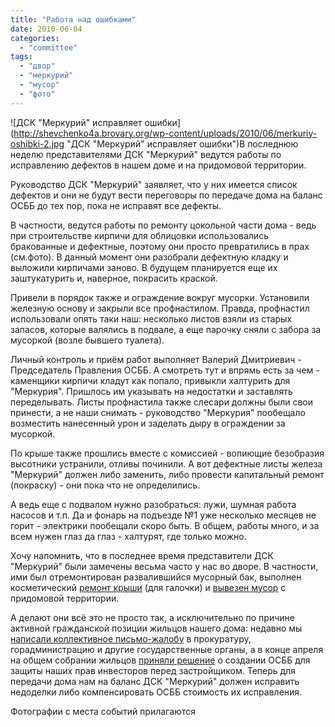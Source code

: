 ```yaml
---
title: "Работа над ошибками"
date: 2010-06-04
categories: 
  - "committee"
tags: 
  - "двор"
  - "меркурий"
  - "мусор"
  - "фото"
---
```


![ДСК "Меркурий" исправляет ошибки](http://shevchenko4a.brovary.org/wp-content/uploads/2010/06/merkuriy-oshibki-2.jpg "ДСК "Меркурий" исправляет ошибки")В последнюю неделю представителями ДСК "Меркурий" ведутся работы по исправлению дефектов в нашем доме и на придомовой территории.

Руководство ДСК "Меркурий" заявляет, что у них имеется список дефектов и они не будут вести переговоры по передаче дома на баланс ОСББ до тех пор, пока не исправят все дефекты.

В частности, ведутся работы по ремонту цокольной части дома - ведь при строительстве кирпичи для облицовки использовались бракованные и дефектные, поэтому они просто превратились в прах (см.фото). В данный момент они разобрали дефектную кладку и выложили кирпичами заново. В будущем планируется еще их заштукатурить и, наверное, покрасить краской.

Привели в порядок также и ограждение вокруг мусорки. Установили железную основу и закрыли все профнастилом. Правда, профнастил <!--more-->использовали опять таки наш: несколько листов взяли из старых запасов, которые валялись в подвале, а еще парочку сняли с забора за мусоркой (возле бывшего туалета).

Личный контроль и приём работ выполняет Валерий Дмитриевич - Председатель Правления ОСББ. А смотреть тут и впрямь есть за чем - каменщики кирпичи кладут как попало, привыкли халтурить для "Меркурия". Пришлось им указывать на недостатки и заставлять переделывать. Листы профнастила также слесари должны были свои принести, а не наши снимать - руководство "Меркурия" пообещало возместить нанесенный урон и заделать дыру в ограждении за мусоркой.

По крыше также прошлись вместе с комиссией - вопиющие безобразия высотники устранили, отливы починили. А вот дефектные листы железа "Меркурий" должен либо заменить, либо провести капитальный ремонт (покраску) - они пока что не определились.

А ведь еще с подвалом нужно разобраться: лужи, шумная работа насосов и т.п. Да и фонарь на подъезде №1 уже несколько месяцев не горит - электрики пообещали скоро быть. В общем, работы много, и за всем нужен глаз да глаз - халтурят, где только можно.

Хочу напомнить, что в последнее время представители ДСК "Меркурий" были замечены весьма часто у нас во дворе. В частности, ими был отремонтирован развалившийся мусорный бак, выполнен косметический [ремонт крыши](http://shevchenko4a.brovary.org/chinim-krishu/) (для галочки) и [вывезен мусор](http://shevchenko4a.brovary.org/dbk-merkuriy-vony-pratsyuyut/) с придомовой территории.

А делают они всё это не просто так, а исключительно по причине активной гражданской позиции жильцов нашего дома: недавно мы [написали коллективное письмо-жалобу](http://shevchenko4a.brovary.org/pismo-v-prokuraturu-dostavleno/) в прокуратуру, горадминистрацию и другие государственные органы, а в конце апреля на общем собрании жильцов [приняли решение](http://shevchenko4a.brovary.org/osbb-shevchenko-4-a-byt/) о создании ОСББ для защиты наших прав инвесторов перед застройщиком. Теперь для передачи дома нам на баланс ДСК "Меркурий" должен исправить недоделки либо компенсировать ОСББ стоимость их исправления.

Фотографии с места событий прилагаются

<script type="text/javascript">$(document).ready(function() { $("#container").pwi({ username: 'shevchenko4a.brovary.org', mode: 'album', album: 'MerkuriyRabotaNadOshibkami', thumbSize: 144, showAlbumDescription: false }); });</script>
